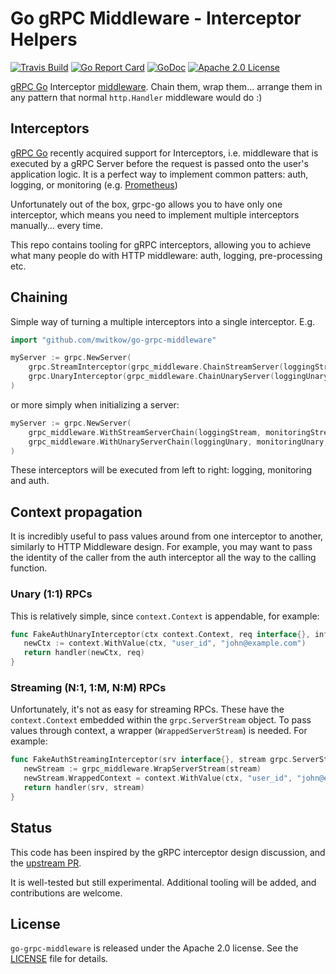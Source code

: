 # Go gRPC Middleware - Interceptor Helpers

[![Travis Build](https://travis-ci.org/mwitkow/go-grpc-middleware.svg)](https://travis-ci.org/mwitkow/go-grpc-middleware)
[![Go Report Card](http://goreportcard.com/badge/mwitkow/go-flagz)](https://goreportcard.com/badge/github.com/mwitkow/go-grpc-middleware)
[![GoDoc](http://img.shields.io/badge/GoDoc-Reference-blue.svg)](https://godoc.org/github.com/mwitkow/go-grpc-middleware)
[![Apache 2.0 License](https://img.shields.io/badge/License-Apache%202.0-blue.svg)](LICENSE)

[gRPC Go](https://github.com/grpc/grpc-go) Interceptor [middleware](https://medium.com/@matryer/writing-middleware-in-golang-and-how-go-makes-it-so-much-fun-4375c1246e81#.gv7tdlghs). Chain them, wrap them... arrange
them in any pattern that normal `http.Handler` middleware would do :)

## Interceptors

[gRPC Go](https://github.com/grpc/grpc-go) recently acquired support for Interceptors, i.e. middleware that is executed
by a gRPC Server before the request is passed onto the user's application logic. It is a perfect way to implement
common patters: auth, logging, or monitoring (e.g. [Prometheus](https://github.com/mwitkow/go-grpc-prometheus))

Unfortunately out of the box, grpc-go allows you to have only one interceptor, which means you need
to implement multiple interceptors manually... every time.

This repo contains tooling for gRPC interceptors, allowing you to achieve what many people do with
HTTP middleware: auth, logging, pre-processing etc.

## Chaining

Simple way of turning a multiple interceptors into a single interceptor. E.g.

```go
import "github.com/mwitkow/go-grpc-middleware"

myServer := grpc.NewServer(
    grpc.StreamInterceptor(grpc_middleware.ChainStreamServer(loggingStream, monitoringStream, authStream)),
    grpc.UnaryInterceptor(grpc_middleware.ChainUnaryServer(loggingUnary, monitoringUnary, authUnary),
)
```

or more simply when initializing a server:

```go
myServer := grpc.NewServer(
    grpc_middleware.WithStreamServerChain(loggingStream, monitoringStream, authStream),
    grpc_middleware.WithUnaryServerChain(loggingUnary, monitoringUnary, authUnary),
)
```

These interceptors will be executed from left to right: logging, monitoring and auth.

## Context propagation

It is incredibly useful to pass values around from one interceptor to another, similarly to HTTP
Middleware design. For example, you may want to pass the identity of the caller from the 
auth interceptor all the way to the calling function.

### Unary (1:1) RPCs 

This is relatively simple, since `context.Context` is appendable, for example:

```go
func FakeAuthUnaryInterceptor(ctx context.Context, req interface{}, info *grpc.UnaryServerInfo, handler grpc.UnaryHandler) (interface{}, error) {
   newCtx := context.WithValue(ctx, "user_id", "john@example.com")
   return handler(newCtx, req)
}
```

### Streaming (N:1, 1:M, N:M) RPCs

Unfortunately, it's not as easy for streaming RPCs. These have the `context.Context` embedded within
the `grpc.ServerStream` object. To pass values through context, a wrapper (`WrappedServerStream`) is
needed. For example:

```go
func FakeAuthStreamingInterceptor(srv interface{}, stream grpc.ServerStream, info *grpc.StreamServerInfo, handler grpc.StreamHandler) error {
   newStream := grpc_middleware.WrapServerStream(stream)
   newStream.WrappedContext = context.WithValue(ctx, "user_id", "john@example.com")
   return handler(srv, stream)
}
```


## Status

This code has been inspired by the gRPC interceptor design discussion, and the [upstream PR](https://github.com/grpc/grpc-go/pull/653).

It is well-tested but still experimental. Additional tooling will be added, and contributions are 
welcome.

## License

`go-grpc-middleware` is released under the Apache 2.0 license. See the [LICENSE](LICENSE) file for details.
